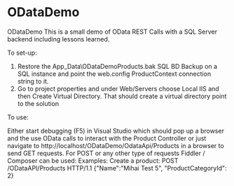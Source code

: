 # ODataDemo
ODataDemo
This is a small demo of OData REST Calls with a SQL Server backend including lessons learned.

To set-up: 
1. Restore the App_Data\ODataDemoProducts.bak SQL BD Backup on a SQL instance and point the web.config ProductContext connection string to it.
2. Go to project properties and under Web/Servers choose Local IIS and then Create Virtual Directory. That should create a virtual directory point to the solution

To use:

Either start debugging (F5) in Visual Studio which should pop up a browser and the use OData calls to interact with the Product Controller
or just navigate to http://localhost/ODataDemo/OdataApi/Products in a browser to send GET requests.
For POST or any other type of requests Fiddler / Composer can be used:
Examples:
Create a product: 
POST /ODataAPI/Products HTTP/1.1 
{"Name":"Mihai Test 5", "ProductCategoryId": 2}

